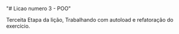 "# Licao numero 3 - POO"

Terceita Etapa da lição, Trabalhando com autoload e refatoração do exercício.


